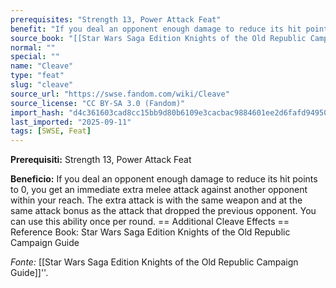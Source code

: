 ```yaml
---
prerequisites: "Strength 13, Power Attack Feat"
benefit: "If you deal an opponent enough damage to reduce its hit points to 0, you get an immediate extra melee attack against another opponent within your reach. The extra attack is with the same weapon and at the same attack bonus as the attack that dropped the previous opponent. You can use this ability once per round.  == Additional Cleave Effects == Reference Book: Star Wars Saga Edition Knights of the Old Republic Campaign Guide"
source_book: "[[Star Wars Saga Edition Knights of the Old Republic Campaign Guide]]''"
normal: ""
special: ""
name: "Cleave"
type: "feat"
slug: "cleave"
source_url: "https://swse.fandom.com/wiki/Cleave"
source_license: "CC BY-SA 3.0 (Fandom)"
import_hash: "d4c361603cad8cc15bb9d80b6109e3cacbac9884601ee2d6fafd949507372b2c"
last_imported: "2025-09-11"
tags: [SWSE, Feat]
---
```

**Prerequisiti:** Strength 13, Power Attack Feat

**Beneficio:** If you deal an opponent enough damage to reduce its hit points to 0, you get an immediate extra melee attack against another opponent within your reach. The extra attack is with the same weapon and at the same attack bonus as the attack that dropped the previous opponent. You can use this ability once per round.  == Additional Cleave Effects == Reference Book: Star Wars Saga Edition Knights of the Old Republic Campaign Guide

*Fonte:* [[Star Wars Saga Edition Knights of the Old Republic Campaign Guide]]''.